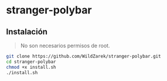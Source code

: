 # stranger-polybar

## Instalación

> No son necesarios permisos de root.

```bash
git clone https://github.com/WildZarek/stranger-polybar.git
cd stranger-polybar
chmod +x install.sh
./install.sh
```
